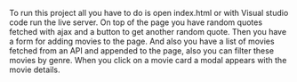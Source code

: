 To run this project all you have to do is open index.html or with Visual studio code run the live server.
On top of the page you have random quotes fetched with ajax and a button to get another random quote.
Then you have a form for adding movies to the page.
And also you have a list of movies fetched from an API and appended to the page, also you can filter these movies by genre.
When you click on a movie card a modal appears with the movie details.
